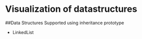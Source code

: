 # Visualization of datastructures

##Data Structures Supported using inheritance prototype
- LinkedList

